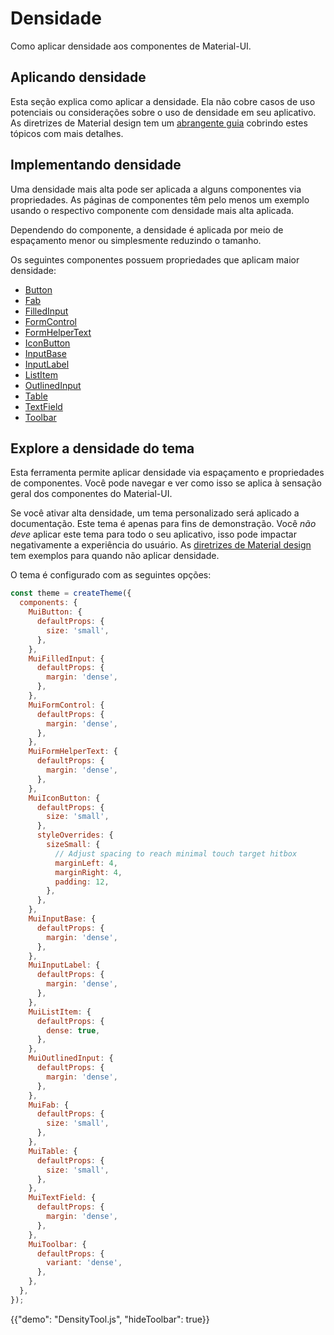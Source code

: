 # Densidade

<p class="description">Como aplicar densidade aos componentes de Material-UI.</p>

## Aplicando densidade

Esta seção explica como aplicar a densidade. Ela não cobre casos de uso potenciais ou considerações sobre o uso de densidade em seu aplicativo. As diretrizes de Material design tem um [abrangente guia](https://material.io/design/layout/applying-density.html#typographic-density) cobrindo estes tópicos com mais detalhes.

## Implementando densidade

Uma densidade mais alta pode ser aplicada a alguns componentes via propriedades. As páginas de componentes têm pelo menos um exemplo usando o respectivo componente com densidade mais alta aplicada.

Dependendo do componente, a densidade é aplicada por meio de espaçamento menor ou simplesmente reduzindo o tamanho.

Os seguintes componentes possuem propriedades que aplicam maior densidade:

- [Button](/material/api/button/)
- [Fab](/material/api/fab/)
- [FilledInput](/material/api/filled-input/)
- [FormControl](/material/api/form-control/)
- [FormHelperText](/material/api/form-helper-text/)
- [IconButton](/material/api/icon-button/)
- [InputBase](/material/api/input-base/)
- [InputLabel](/material/api/input-label/)
- [ListItem](/material/api/list-item/)
- [OutlinedInput](/material/api/outlined-input/)
- [Table](/material/api/table/)
- [TextField](/material/api/text-field/)
- [Toolbar](/material/api/toolbar/)

## Explore a densidade do tema

Esta ferramenta permite aplicar densidade via espaçamento e propriedades de componentes. Você pode navegar e ver como isso se aplica à sensação geral dos componentes do Material-UI.

Se você ativar alta densidade, um tema personalizado será aplicado a documentação. Este tema é apenas para fins de demonstração. Você _não deve_ aplicar este tema para todo o seu aplicativo, isso pode impactar negativamente a experiência do usuário. As [diretrizes de Material design](https://material.io/design/layout/applying-density.html#typographic-density) tem exemplos para quando não aplicar densidade.

O tema é configurado com as seguintes opções:

```js
const theme = createTheme({
  components: {
    MuiButton: {
      defaultProps: {
        size: 'small',
      },
    },
    MuiFilledInput: {
      defaultProps: {
        margin: 'dense',
      },
    },
    MuiFormControl: {
      defaultProps: {
        margin: 'dense',
      },
    },
    MuiFormHelperText: {
      defaultProps: {
        margin: 'dense',
      },
    },
    MuiIconButton: {
      defaultProps: {
        size: 'small',
      },
      styleOverrides: {
        sizeSmall: {
          // Adjust spacing to reach minimal touch target hitbox
          marginLeft: 4,
          marginRight: 4,
          padding: 12,
        },
      },
    },
    MuiInputBase: {
      defaultProps: {
        margin: 'dense',
      },
    },
    MuiInputLabel: {
      defaultProps: {
        margin: 'dense',
      },
    },
    MuiListItem: {
      defaultProps: {
        dense: true,
      },
    },
    MuiOutlinedInput: {
      defaultProps: {
        margin: 'dense',
      },
    },
    MuiFab: {
      defaultProps: {
        size: 'small',
      },
    },
    MuiTable: {
      defaultProps: {
        size: 'small',
      },
    },
    MuiTextField: {
      defaultProps: {
        margin: 'dense',
      },
    },
    MuiToolbar: {
      defaultProps: {
        variant: 'dense',
      },
    },
  },
});
```

{{"demo": "DensityTool.js", "hideToolbar": true}}
